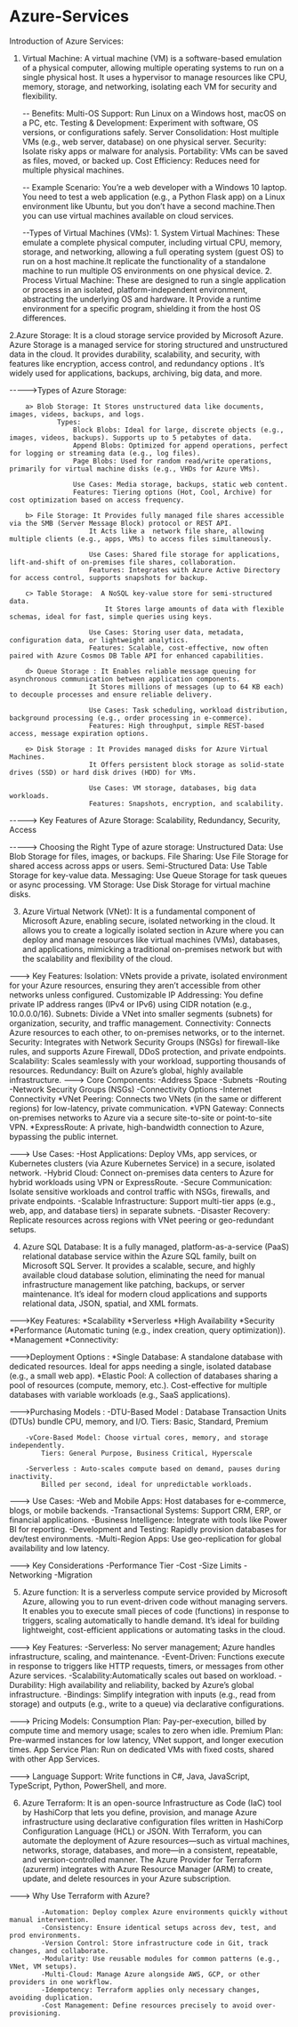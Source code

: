 # Azure-Services
Introduction of Azure Services: 

1. Virtual Machine: A virtual machine (VM) is a software-based emulation of a physical computer, allowing multiple operating systems to run on a single physical host.
                    It uses a hypervisor to manage resources like CPU, memory, storage, and networking, isolating each VM for security and flexibility.

    -- Benefits: 
              Multi-OS Support: Run Linux on a Windows host, macOS on a PC, etc.
              Testing & Development: Experiment with software, OS versions, or configurations safely.
              Server Consolidation: Host multiple VMs (e.g., web server, database) on one physical server.
              Security: Isolate risky apps or malware for analysis.
              Portability: VMs can be saved as files, moved, or backed up.
              Cost Efficiency: Reduces need for multiple physical machines.

    -- Example Scenario:
             You’re a web developer with a Windows 10 laptop. You need to test a web application (e.g., a Python Flask app) on a Linux environment like Ubuntu,
             but you don’t have a second machine.Then you can use virtual machines available on cloud services.

   --Types of Virtual Machines (VMs):
               1. System Virtual Machines: These emulate a complete physical computer, including virtual CPU, memory, storage, and networking, allowing a full operating system
                                          (guest OS) to run on a host machine.It replicate the functionality of a standalone machine to run multiple OS environments on one physical device.
               2. Process Virtual Machine: These are designed to run a single application or process in an isolated, platform-independent environment, abstracting the underlying OS and hardware.
                                           It Provide a runtime environment for a specific program, shielding it from the host OS differences.

                                        

2.Azure Storage: It is a cloud storage service provided by Microsoft Azure. Azure Storage is a managed service for storing structured and      unstructured data in the cloud. It provides durability, scalability, and security, with features like encryption, access control, and redundancy options . It’s widely used for applications, backups, archiving, big data, and more.

----->Types of Azure Storage:

        a> Blob Storage: It Stores unstructured data like documents, images, videos, backups, and logs.
                Types:
                    Block Blobs: Ideal for large, discrete objects (e.g., images, videos, backups). Supports up to 5 petabytes of data.
                    Append Blobs: Optimized for append operations, perfect for logging or streaming data (e.g., log files).
                    Page Blobs: Used for random read/write operations, primarily for virtual machine disks (e.g., VHDs for Azure VMs).

                    Use Cases: Media storage, backups, static web content.
                    Features: Tiering options (Hot, Cool, Archive) for cost optimization based on access frequency.

        b> File Storage: It Provides fully managed file shares accessible via the SMB (Server Message Block) protocol or REST API.
                        It Acts like a  network file share, allowing multiple clients (e.g., apps, VMs) to access files simultaneously.

                        Use Cases: Shared file storage for applications, lift-and-shift of on-premises file shares, collaboration.
                        Features: Integrates with Azure Active Directory for access control, supports snapshots for backup.

        c> Table Storage:  A NoSQL key-value store for semi-structured data.
                            It Stores large amounts of data with flexible schemas, ideal for fast, simple queries using keys.
                    
                        Use Cases: Storing user data, metadata, configuration data, or lightweight analytics.
                        Features: Scalable, cost-effective, now often paired with Azure Cosmos DB Table API for enhanced capabilities.

        d> Queue Storage : It Enables reliable message queuing for asynchronous communication between application components.
                        It Stores millions of messages (up to 64 KB each) to decouple processes and ensure reliable delivery.
                        
                        Use Cases: Task scheduling, workload distribution, background processing (e.g., order processing in e-commerce).
                        Features: High throughput, simple REST-based access, message expiration options.

        e> Disk Storage : It Provides managed disks for Azure Virtual Machines.
                        It Offers persistent block storage as solid-state drives (SSD) or hard disk drives (HDD) for VMs.

                        Use Cases: VM storage, databases, big data workloads.
                        Features: Snapshots, encryption, and scalability.


-----> Key Features of Azure Storage: Scalability, Redundancy, Security, Access

-----> Choosing the Right Type of azure storage: 
            Unstructured Data: Use Blob Storage for files, images, or backups.
            File Sharing: Use File Storage for shared access across apps or users.
            Semi-Structured Data: Use Table Storage for key-value data.
            Messaging: Use Queue Storage for task queues or async processing.
            VM Storage: Use Disk Storage for virtual machine disks.



3. Azure Virtual Network (VNet): It is a fundamental component of Microsoft Azure, enabling secure, isolated networking in the cloud. 
                            It allows you to create a logically isolated section in Azure where you can deploy and manage resources like virtual machines (VMs), databases, and applications, mimicking a                                       traditional on-premises network but with the scalability and flexibility of the cloud.

---> Key Features: 
          Isolation: VNets provide a private, isolated environment for your Azure resources, ensuring they aren’t accessible from other networks unless configured.
          Customizable IP Addressing: You define private IP address ranges (IPv4 or IPv6) using CIDR notation (e.g., 10.0.0.0/16).
          Subnets: Divide a VNet into smaller segments (subnets) for organization, security, and traffic management.
          Connectivity: Connects Azure resources to each other, to on-premises networks, or to the internet.
          Security: Integrates with Network Security Groups (NSGs) for firewall-like rules, and supports Azure Firewall, DDoS protection, and private endpoints.
          Scalability: Scales seamlessly with your workload, supporting thousands of resources.
          Redundancy: Built on Azure’s global, highly available infrastructure.
---> Core Components: 
          -Address Space
          -Subnets
          -Routing
          -Network Security Groups (NSGs)
          -Connectivity Options
          -Internet Connectivity
              *VNet Peering: Connects two VNets (in the same or different regions) for low-latency, private communication.
              *VPN Gateway: Connects on-premises networks to Azure via a secure site-to-site or point-to-site VPN.
              *ExpressRoute: A private, high-bandwidth connection to Azure, bypassing the public internet.


---> Use Cases: 
          -Host Applications: Deploy VMs, app services, or Kubernetes clusters (via Azure Kubernetes Service) in a secure, isolated network.
          -Hybrid Cloud: Connect on-premises data centers to Azure for hybrid workloads using VPN or ExpressRoute.
          -Secure Communication: Isolate sensitive workloads and control traffic with NSGs, firewalls, and private endpoints.
          -Scalable Infrastructure: Support multi-tier apps (e.g., web, app, and database tiers) in separate subnets.
          -Disaster Recovery: Replicate resources across regions with VNet peering or geo-redundant setups.



4. Azure SQL Database: It is a fully managed, platform-as-a-service (PaaS) relational database service within the Azure SQL family, built on Microsoft SQL Server. It provides a scalable, secure, and highly available cloud database solution, eliminating the need for manual infrastructure management like patching, backups, or server maintenance. It’s ideal for modern cloud applications and supports relational data, JSON, spatial, and XML formats.

--->Key Features: 
        *Scalability
        *Serverless
        *High Availability
        *Security
        *Performance (Automatic tuning (e.g., index creation, query optimization)).
        *Management
        *Connectivity:

--->Deployment Options :
        *Single Database: A standalone database with dedicated resources.
                        Ideal for apps needing a single, isolated database (e.g., a small web app).
        *Elastic Pool: A collection of databases sharing a pool of resources (compute, memory, etc.).
                        Cost-effective for multiple databases with variable workloads (e.g., SaaS applications).

--->Purchasing Models :
        -DTU-Based Model : Database Transaction Units (DTUs) bundle CPU, memory, and I/O.
            Tiers: Basic, Standard, Premium

        -vCore-Based Model: Choose virtual cores, memory, and storage independently.
            Tiers: General Purpose, Business Critical, Hyperscale

        -Serverless : Auto-scales compute based on demand, pauses during inactivity.
            Billed per second, ideal for unpredictable workloads.

---> Use Cases: 
        -Web and Mobile Apps: Host databases for e-commerce, blogs, or mobile backends.
        -Transactional Systems: Support CRM, ERP, or financial applications.
        -Business Intelligence: Integrate with tools like Power BI for reporting.
        -Development and Testing: Rapidly provision databases for dev/test environments.
        -Multi-Region Apps: Use geo-replication for global availability and low latency.

---> Key Considerations
        -Performance Tier
        -Cost
        -Size Limits
        -Networking
        -Migration


5. Azure function: It is a serverless compute service provided by Microsoft Azure, allowing you to run event-driven code without managing servers. 
                    It enables you to execute small pieces of code (functions) in response to triggers, scaling automatically to handle demand.
                    It’s ideal for building lightweight, cost-efficient applications or automating tasks in the cloud.

---> Key Features: 
            -Serverless: No server management; Azure handles infrastructure, scaling, and maintenance.
            -Event-Driven: Functions execute in response to triggers like HTTP requests, timers, or messages from other Azure services.
            -Scalability:Automatically scales out based on workload.
            -Durability: High availability and reliability, backed by Azure’s global infrastructure.
            -Bindings: Simplify integration with inputs (e.g., read from storage) and outputs (e.g., write to a queue) via declarative configurations.

---> Pricing Models:
            Consumption Plan: Pay-per-execution, billed by compute time and memory usage; scales to zero when idle.
            Premium Plan: Pre-warmed instances for low latency, VNet support, and longer execution times.
            App Service Plan: Run on dedicated VMs with fixed costs, shared with other App Services.

---> Language Support: Write functions in C#, Java, JavaScript, TypeScript, Python, PowerShell, and more.




6. Azure Terraform: It is an open-source Infrastructure as Code (IaC) tool by HashiCorp that lets you define, provision, and manage Azure infrastructure using declarative configuration files written in HashiCorp Configuration Language (HCL) or JSON. With Terraform, you can automate the deployment of Azure resources—such as virtual machines, networks, storage, databases, and more—in a consistent, repeatable, and version-controlled manner. The Azure Provider for Terraform (azurerm) integrates with Azure Resource Manager (ARM) to create, update, and delete resources in your Azure subscription.

---> Why Use Terraform with Azure?
            
            -Automation: Deploy complex Azure environments quickly without manual intervention.
            -Consistency: Ensure identical setups across dev, test, and prod environments.
            -Version Control: Store infrastructure code in Git, track changes, and collaborate.
            -Modularity: Use reusable modules for common patterns (e.g., VNet, VM setups).
            -Multi-Cloud: Manage Azure alongside AWS, GCP, or other providers in one workflow.
            -Idempotency: Terraform applies only necessary changes, avoiding duplication.
            -Cost Management: Define resources precisely to avoid over-provisioning.
